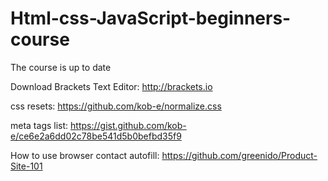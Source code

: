 # Html-css-JavaScript-beginners-course
The course is up to date


Download Brackets Text Editor:
http://brackets.io

css resets:
https://github.com/kob-e/normalize.css

meta tags list:
https://gist.github.com/kob-e/ce6e2a6dd02c78be541d5b0befbd35f9

How to use browser contact autofill:
https://github.com/greenido/Product-Site-101
